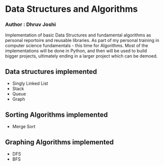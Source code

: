 # Data Structures and Algorithms
### Author : Dhruv Joshi
Implementation of basic Data Structures and fundamental algorithms as personal reportoire and reusable libraries. As part of my personal training in computer science fundamentals - this time for Algorithms. Most of the implementations will be done in Python, and then will be used to build bigger projects, ultimately ending in a larger project which can be demoed. 

## Data structures implemented
* Singly Linked List
* Stack
* Queue
* Graph

## Sorting Algorithms implemented
* Merge Sort

## Graphing Algorithms implemented
* DFS
* BFS